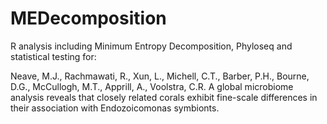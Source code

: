 # MEDecomposition

R analysis including Minimum Entropy Decomposition, Phyloseq and statistical testing for:

Neave, M.J., Rachmawati, R., Xun, L., Michell, C.T., Barber, P.H., Bourne, D.G., McCullogh, M.T., Apprill, A., Voolstra, C.R. A global microbiome analysis reveals that closely related corals exhibit fine-scale differences in their association with Endozoicomonas symbionts. 

